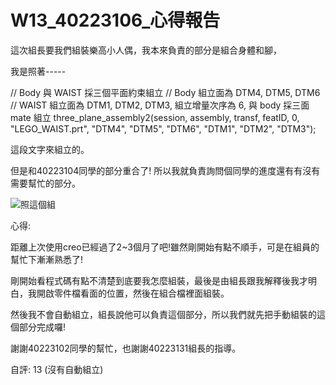 # W13_40223106_心得報告


這次組長要我們組裝樂高小人偶，我本來負責的部分是組合身體和腳，

我是照著-----

// Body 與 WAIST 採三個平面約束組立
// Body 組立面為 DTM4, DTM5, DTM6
// WAIST 組立面為 DTM1, DTM2, DTM3, 組立增量次序為 6, 與 body 採三面 mate 組立
three_plane_assembly2(session, assembly, transf, featID, 0, "LEGO_WAIST.prt", "DTM4", "DTM5", "DTM6", "DTM1", "DTM2", "DTM3"); 

這段文字來組立的。

但是和40223104同學的部分重合了! 所以我就負責詢問個同學的進度還有有沒有需要幫忙的部分。


![照這個組](https://copy.com/04Kcb1DXVvPsijSb)

心得:

距離上次使用creo已經過了2~3個月了吧!雖然剛開始有點不順手，可是在組員的幫忙下漸漸熟悉了!

剛開始看程式碼有點不清楚到底要我怎麼組裝，最後是由組長跟我解釋後我才明白，我開啟零件檔看面的位置，然後在組合檔裡面組裝。

然後我不會自動組立，組長說他可以負責這個部分，所以我們就先把手動組裝的這個部分完成囉!

謝謝40223102同學的幫忙，也謝謝40223131組長的指導。

自評: 13  (沒有自動組立)